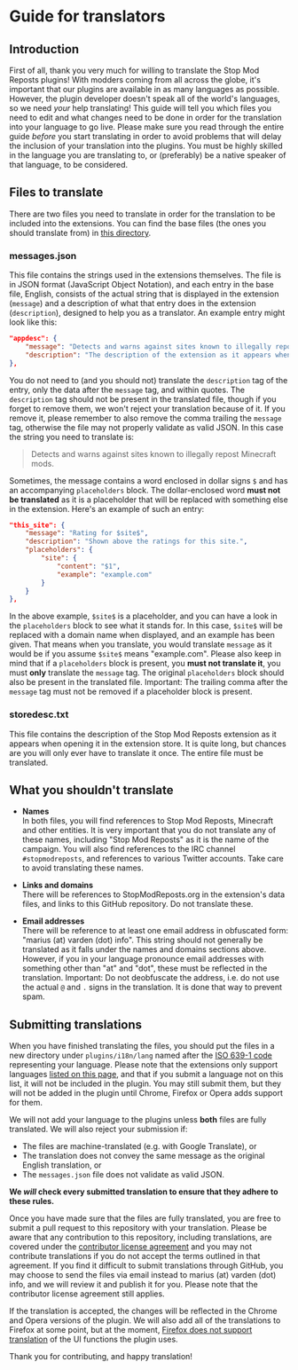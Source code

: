 # Guide for translators

## Introduction

First of all, thank you very much for willing to translate the Stop Mod Reposts plugins! With modders coming from all across the globe, it's important that our plugins are available in as many languages as possible. However, the plugin developer doesn't speak all of the world's languages, so we need _your_ help translating! This guide will tell you which files you need to edit and what changes need to be done in order for the translation into your language to go live. Please make sure you read through the entire guide *before* you start translating in order to avoid problems that will delay the inclusion of your translation into the plugins. You must be highly skilled in the language you are translating to, or (preferably) be a native speaker of that language, to be considered.

## Files to translate

There are two files you need to translate in order for the translation to be included into the extensions. You can find the base files (the ones you should translate from) in [this directory](https://github.com/VictiniX888/Illegal-Mod-Sites/blob/master/plugins/i18n/lang/en).

### messages.json

This file contains the strings used in the extensions themselves. The file is in JSON format (JavaScript Object Notation), and each entry in the base file, English, consists of the actual string that is displayed in the extension (`message`) and a description of what that entry does in the extension (`description`), designed to help you as a translator. An example entry might look like this:

```json
"appdesc": {
    "message": "Detects and warns against sites known to illegally repost Minecraft mods.",
    "description": "The description of the extension as it appears when searching in Chrome Web Store."
},
```

You do not need to (and you should not) translate the `description` tag of the entry, only the data after the `message` tag, and within quotes. The `description` tag should not be present in the translated file, though if you forget to remove them, we won't reject your translation because of it. If you remove it, please remember to also remove the comma trailing the `message` tag, otherwise the file may not properly validate as valid JSON. In this case the string you need to translate is:

> Detects and warns against sites known to illegally repost Minecraft mods.

Sometimes, the message contains a word enclosed in dollar signs `$` and has an accompanying `placeholders` block. The dollar-enclosed word **must not be translated** as it is a placeholder that will be replaced with something else in the extension. Here's an example of such an entry:

```json
"this_site": {
    "message": "Rating for $site$",
    "description": "Shown above the ratings for this site.",
    "placeholders": {
        "site": {
            "content": "$1",
            "example": "example.com"
        }
    }
},
```

In the above example, `$site$` is a placeholder, and you can have a look in the `placeholders` block to see what it stands for. In this case, `$site$` will be replaced with a domain name when displayed, and an example has been given. That means when you translate, you would translate `message` as it would be if you assume `$site$` means "example.com". Please also keep in mind that if a `placeholders` block is present, you **must not translate it**, you must **only** translate the `message` tag. The original `placeholders` block should also be present in the translated file. Important: The trailing comma after the `message` tag must not be removed if a placeholder block is present.

### storedesc.txt

This file contains the description of the Stop Mod Reposts extension as it appears when opening it in the extension store. It is quite long, but chances are you will only ever have to translate it once. The entire file must be translated.

## What you shouldn't translate

* **Names**  
In both files, you will find references to Stop Mod Reposts, Minecraft and other entities. It is very important that you do not translate any of these names, including "Stop Mod Reposts" as it is the name of the campaign. You will also find references to the IRC channel `#stopmodreposts`, and references to various Twitter accounts. Take care to avoid translating these names.

* **Links and domains**  
There will be references to StopModReposts.org in the extension's data files, and links to this GitHub repository. Do not translate these.

* **Email addresses**  
There will be reference to at least one email address in obfuscated form: "marius (at) varden (dot) info". This string should not generally be translated as it falls under the names and domains sections above. However, if you in your language pronounce email addresses with something other than "at" and "dot", these must be reflected in the translation. Important: Do not deobfuscate the address, i.e. do not use the actual `@` and `.` signs in the translation. It is done that way to prevent spam.

## Submitting translations

When you have finished translating the files, you should put the files in a new directory under `plugins/i18n/lang` named after the [ISO 639-1 code](https://en.wikipedia.org/wiki/List_of_ISO_639-1_codes) representing your language. Please note that the extensions only support languages [listed on this page](https://developer.chrome.com/webstore/i18n#localeTable), and that if you submit a language not on this list, it will not be included in the plugin. You may still submit them, but they will not be added in the plugin until Chrome, Firefox or Opera adds support for them.

We will not add your language to the plugins unless **both** files are fully translated. We will also reject your submission if:

* The files are machine-translated (e.g. with Google Translate), or
* The translation does not convey the same message as the original English translation, or
* The `messages.json` file does not validate as valid JSON.

**We *will* check every submitted translation to ensure that they adhere to these rules.**

Once you have made sure that the files are fully translated, you are free to submit a pull request to this repository with your translation. Please be aware that any contribution to this repository, including translations, are covered under the [contributor license agreement](https://github.com/VictiniX888/Illegal-Mod-Sites/blob/master/CONTRIBUTING.md) and you may not contribute translations if you do not accept the terms outlined in that agreement. If you find it difficult to submit translations through GitHub, you may choose to send the files via email instead to marius (at) varden (dot) info, and we will review it and publish it for you. Please note that the contributor license agreement still applies.

If the translation is accepted, the changes will be reflected in the Chrome and Opera versions of the plugin. We will also add all of the translations to Firefox at some point, but at the moment, [Firefox does not support translation](https://developer.mozilla.org/en-US/Add-ons/SDK/Tutorials/l10n#Limitations) of the UI functions the plugin uses.

Thank you for contributing, and happy translation!
